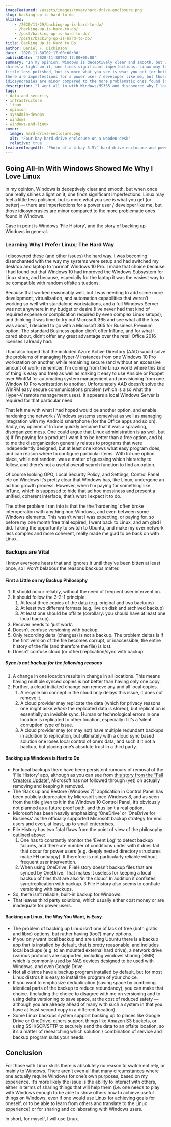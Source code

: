 ```yaml
---
imageFeatured: /assets/images/cover/hard-drive-enclosure.png
slug: backing-up-is-hard-to-do
aliases:
    - /2020/11/29/backing-up-is-hard-to-do/
    - /backing-up-is-hard-to-do/
    - /post/backing-up-is-hard-to-do/
    - /posts/backing-up-is-hard-to-do/
title: Backing Up is Hard to Do
author: Daniel F. Dickinson
date: '2020-11-30T02:17:00+00:00'
publishDate: '2020-11-30T02:17:00+00:00'
summary: "In my opinion, Windows is deceptively clear and smooth, but when once one really
shines a light on it, one finds significant imperfections. Linux may feel a
little less polished, but is more what you see is what you get (or better) —
there are imperfections for a power user / developer like me, but those
idiosyncrasies are minor compared to the more problematic ones found in Windows."
description: "I went all in with Windows/MS365 and discovered why I love Linux. Take, for example, the 'backup story'"
tags:
- data-and-security
- infrastructure
- linux
- opinion
- sysadmin-devops
- windows
- windows-and-linux
cover:
  image: hard-drive-enclosure.png
  alt: "Four bay hard drive enclosure on a wooden desk"
  relative: true
featuredImageAlt: "Photo of a 4-bay 3.5\" hard drive enclosure and power supply on a tan-coloured wooden table"
---
```


## Going All-In With Windows Showed Me Why I Love Linux

In my opinion, Windows is deceptively clear and smooth, but when once one really
shines a light on it, one finds significant imperfections. Linux may feel a
little less polished, but is more what you see is what you get (or better) —
there are imperfections for a power user / developer like me, but those
idiosyncrasies are minor compared to the more problematic ones found in Windows.

Case in point is Windows ‘File History’, and the story of backing up Windows in
general.

### Learning Why I Prefer Linux; The Hard Way

I discovered these (and other issues) the hard way. I was becoming disenchanted
with the way my systems were setup and had switched my desktop and laptop to
‘normal’ Windows 10 Pro. I made that choice because I had found out that Windows
10 had improved the Windows Subsystem for Linux story, and because, especially
for the laptop it was the easiest way to be compatible with random offsite
situations.

Because that worked reasonably well, but I was needing to add some more
development, virtualisation, and automation capabilities that weren’t working so
well with standalone workstations, and a full Windows Server was not anywhere in
my budget or desire (I’ve never had that kind of required expense or complication
required by even complex Linux setups), and thinking it was time to try out Microsoft
365 and see what all the fuss was about, I decided to go with a Microsoft 365
for Business Premium option. The standard Business option didn’t offer InTune,
and for what I cared about, didn’t offer any great advantage over the retail Office
2016 licenses I already had.

I had also hoped that the included Azure Active Directory (AAD) would solve the
problems of managing Hyper-V instances from one Windows 10 Pro workstation on
another, while remaining secure (and without an excessive amount of work;
remember, I’m coming from the Linux world where this kind of thing is easy and
free) as well as making it easy to use Ansible or Puppet over WinRM for
automating system management and provisioning from one Window 10 Pro workstation
to another. Unfortunately AAD doesn’t solve the WinRM easy secure communications
problem (which is also what the Hyper-V remote management uses). It appears a
local Windows Server is required for that particular need.

That left me with what I had hoped would be another option, and enable hardening
the network / Windows systems somewhat as well as managing integration with my
Android smartphone (for the Office apps and so on). Sadly, my opinion of InTune
quickly became that it was a sprawling, disorganized mess. One could argue that
Linux administration is as well, but a) if I’m paying for a product I want it to
be better than a free option, and b) to me the disorganization generally relates
to programs that were independently designed, but at least one knows what easy
program does, and can reason where to configure particular items. With InTune
option place, while not random, was a matter of guessing which hierarchy to
follow, and there’s not a useful overall search function to find an option.

Of course looking GPO, Local Security Policy, and Settings, Control Panel etc on
Windows it’s pretty clear that Windows has, like Linux, undergone an ad hoc
growth process. However, when I’m paying for something like InTune, which is
supposed to hide that ad hoc messiness and present a unified, coherent interface,
that’s what I expect it to do.

The other problem I ran into is that the the ‘hardening’ often broke
interoperation with anything non-Windows, and even between some Windows elements.
This wasn’t what I was expecting, or paying for, so before my one month free
trial expired, I went back to Linux, and am glad I did. Taking the opportunity
to switch to Ubuntu, and make my over network less complex and more coherent,
really made me glad to be back on with Linux.

### Backups are Vital

I know everyone hears that and ignores it until they’ve been bitten at least
once, so I won’t belabour the reasons backups matter.

#### First a Little on my Backup Philosophy

1. It should occur reliably, without the need of frequent user intervention.
2. It should follow the 3-2-1 principle:
   1. At least three copies of the data (e.g. original and two backups)
   2. At least two different formats (e.g. live on disk and archived backup)
   3. At least one should be offsite (corollary: you should have at least one local backup).
3. Recover needs to ‘just work’.
4. Doesn’t confuse versioning with backup.
5. Only recording delta (changes) is not a backup. The problem deltas is if the first version of the file becomes corrupt, or inaccessible, the entire history of the file (and therefore the file) is lost.
6. Doesn’t confuse cloud (or other) replication/sync with backup.

##### Sync is not backup for the following reasons

1. A change in one location results in change in all locations. This means having multiple synced copies is not better than having only one copy.
2. Further, a cloud initiated change can remove any and all local copies.
   1. A recycle bin concept in the cloud only delays this issue, it does not remove it.
   2. A cloud provider may replicate the data (which for privacy reasons one might aske *where* the replicated data is stored), but replication is essentially an invisible sync. Human or technological errors in one location is replicated to other location, especially if it’s a ‘silent corruption’ type of issue.
   3. A cloud provider may (or may not) have multiple redundant backups in addition to replication, but  ultimately with a cloud sync based solution one loses local control of one’s data, and such it it not a backup, but placing one’s absolute trust in a third party.

#### Backing up Windows is Hard to Do

* For local backups there have been persistent rumours of removal of the
‘File History’ app, although as you can see from
[this story from the “Fall Creators Update”](https://www.windowscentral.com/microsoft-killing-file-history-windows-10-fall-creators-update),
Microsoft has not followed through (yet) on actually removing and keeping it
removed.
* The ‘Back up and Restore (Windows 7)’ application in Control Panel has been
publicly deprecated by Microsoft since Windows 8, and as seen from the title
given to it in the Windows 10 Control Panel, it’s obviously not planned as a
future proof path, and thus isn’t a real option.
* Microsoft has been heavily emphasizing ‘OneDrive’ or ‘OneDrive for Business’
as the officially supported Microsoft backup strategy for end users and even,
at least, up to small enterprises.
* File History has two fatal flaws from the point of view of the philosophy
outlined above:
  1. One has to constantly monitor the ‘Event Log’ to detect backup failures, and
 there are number of conditions under with it does fail that occur for power
 users (e.g. deeply nested directory structures make FH unhappy). It therefore
 is not particularly reliable without frequent user intervention.
  2. When using OneDrive, FileHistory doesn’t backup files that are synced by
 OneDrive. That makes it useless for keeping a local backup of files that are
 also ‘in the cloud’. In addition it conflates sync/replication with backup.
  3 File History also seems to conflate versioning with backups.
* So, there isn’t reliable, built-in backup for Windows.
* That leaves third party solutions, which usually either cost money or are inadequate for power users.

#### Backing up Linux, the Way You Want, is Easy

* The problem of backing up Linux isn’t one of lack of free (both gratis and
libre) options, but rather having (too?) many options.
* If you only want local backup and are using Ubuntu there is a backup app that
is installed by default, that is pretty reasonable, and includes local backups
(e.g. to an mounted external hard drive), a network drive (various protocols
are supported, including windows sharing (SMB) which is commonly used by NAS
devices designed to be used with Windows, and even Google Drive.
* Not all distros have a backup program installed by default, but for most Linux
distros it is easy to install the program of your choice.
* If you want to emphasize deduplication (saving space by combining identical
parts of the backup to reduce redundancy), you can make that choice. (Including
the choice to disagree with me on versioning and to using delta versioning to
save space, at the cost of reduced safety — although you are already ahead of many
with such a system in that you have at least second copy in a different location).
* Some Linux backups system support backing up to places like Google Drive or
OneDrive; others support things like Amazon S3 buckets, or using SSH/SCP/SFTP
to securely send the data to an offsite location, so it’s a matter of researching
which solution / combination of service and backup program suits your needs.

## Conclusion

For those with Linux skills there is absolutely no reason to switch entirely, or
mainly to Windows. There aren’t even all that many circumstances where one
actually require Windows for one’s own purposes, based on my experience. It’s
more likely the issue is the ability to interact with others, either in terms of
sharing things that will help them (i.e. one needs to play with Windows enough
to be able to show others how to achieve useful things on Windows, even if one
would use Linux for achieving goals for oneself, or to be able to learn from
others and translate to the Linux experience) or for sharing and collaborating
with Windows users.

In short, for myself, I will use Linux.
